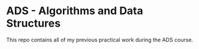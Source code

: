 # ADS - Algorithms and Data Structures 

This repo contains all of my previous practical work during the ADS course. 
